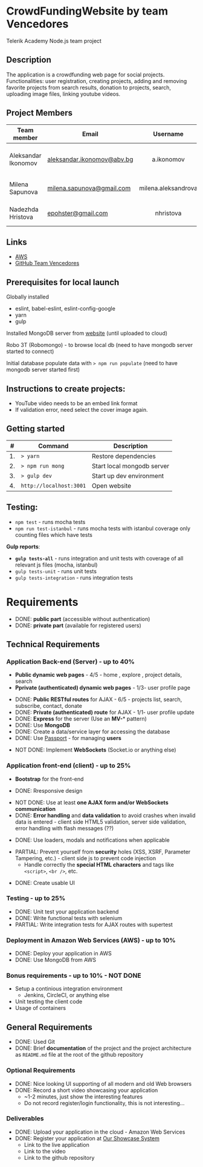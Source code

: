 # CrowdFundingWebsite by team Vencedores
Telerik Academy Node.js team project

## Description
The application is a crowdfunding web page for social projects. Functionalities: user registration, creating projects, adding and removing favorite projects from search results, donation to projects, search, uploading image files, linking youtube videos.


## Project Members

| Team member         | Email                       | Username      |    Tasks                        |
| ------------        | -------                     | :------:      | -------------------------       |
| Aleksandar Ikonomov | aleksandar.ikonomov@abv.bg  | a.ikonomov    | User profile page, authentication, UT                   |
| Milena Sapunova     | milena.sapunova@gmail.com       | milena.aleksandrova   | Project page, file uploads, Selenium  |
| Nadezhda Hristova   | epohster@gmail.com          | nhristova     | Home, explore page, feedback, UT     |


## Links
- [AWS](http://ec2-18-220-86-168.us-east-2.compute.amazonaws.com)
- [GitHub Team Vencedores](https://github.com/TeamVencedores/CrowdFundingWebsite)

## Prerequisites for local launch

Globally installed 
- eslint, babel-eslint, eslint-config-google
- yarn
- gulp

Installed MongoDB server from [website](https://www.mongodb.com/) (until uploaded to cloud)

Robo 3T (Robomongo) - to browse local db (need to have mongodb server started to connect)

Initial database populate data with `> npm run populate` (need to have mongodb server started first)


## Instructions to create projects:
- YouTube video needs to be an embed link format
- If validation error, need select the cover image again.

## Getting started
| #   | Command                 | Description                |
| --- | ----------------------- | -------------------------- |
| 1.  | `> yarn`                | Restore dependencies       |
| 2.  | `> npm run mong`        | Start local mongodb server |
| 3.  | `> gulp dev`            | Start up dev environment   |
| 4.  | `http://localhost:3001` | Open website               |

## Testing:
- `npm test` - runs mocha tests
- `npm run test-istanbul` - runs mocha tests with istanbul coverage only counting files which have tests

**Gulp reports**:
- **`gulp tests-all`** - runs integration and unit tests with coverage of all relevant js files (mocha, istanbul)
- `gulp tests-unit` - runs unit tests
- `gulp tests-integration` - runs integration tests

# Requirements

+ DONE: **public part** (accessible without authentication)
+ DONE: **private part** (available for registered users)

## Technical Requirements

### Application Back-end (Server) - up to 40%

- **Public dynamic web pages** - 4/5 - home , explore , project details, search
- **Pprivate (authenticated) dynamic web pages** - 1/3- user profile page
+ DONE: **Public RESTful routes** for AJAX - 6/5 - projects list, search,  subscribe, contact, donate
+ DONE: **Private (authenticated) route** for AJAX - 1/1- user profile update
+ DONE: **Express** for the server (Use an **MV-*** pattern)
+ DONE: Use **MongoDB**
+ DONE: Create a data/service layer for accessing the database
+ DONE: Use [Passport](http://passportjs.org/) - for managing **users**
- NOT DONE: Implement **WebSockets** (Socket.io or anything else)

### Application front-end (client) - up to 25%

- **Bootstrap** for the front-end
+ DONE: Rresponsive design
- NOT DONE: Use at least **one AJAX form and/or WebSockets communication**
- DONE: **Error handling** and **data validation** to avoid crashes when invalid data is entered - client side HTML5 validation, server side validation, error handling with flash messages (??)
+ DONE: Use loaders, modals and notifications when applicable
- PARTIAL: Prevent yourself from **security** holes (XSS, XSRF, Parameter Tampering, etc.) - client side js to prevent code injection
  - Handle correctly the **special HTML characters** and tags like `<script>`, `<br />`, etc.
+ DONE: Create usable UI

### Testing - up to 25%

- DONE: Unit test your application backend
- DONE: Write functional tests with selenium
- PARTIAL: Write integration tests for AJAX routes with supertest

### Deployment in Amazon Web Services (AWS) - up to 10%

- DONE: Deploy your application in AWS
- DONE: Use MongoDB from AWS

### Bonus requirements - up to 10% - NOT DONE

- Setup a continious integration environment
  - Jenkins, CircleCI, or anything else
- Unit testing the client code
- Usage of containers

##  General Requirements

- DONE: Used Git
- DONE: Brief **documentation** of the project and the project architecture as `README.md` file at the root of the github repository

### Optional Requirements

- DONE: Nice looking UI supporting of all modern and old Web browsers
- DONE: Record a short video showcasing your application
  - ~1-2 minutes, just show the interesting features
  - Do not record register/login functionality, this is not interesting...

### Deliverables

- DONE: Upload your application in the cloud - Amazon Web Services
- DONE: Register your application at [Our Showcase System](http://best.telerikacademy.com)
  - Link to the live application
  - Link to the video
  - Link to the github repository

